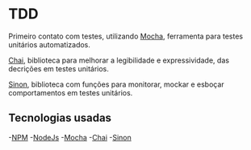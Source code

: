 # TDD
Primeiro contato com testes, utilizando 
[Mocha](http://mochajs.org "Mocha"), ferramenta para testes unitários automatizados.

[Chai](https://www.chaijs.com "chai"), biblioteca para melhorar a legibilidade e expressividade, das decrições em testes unitários.

[Sinon](https://sinonjs.org "sinon"), biblioteca com funções para monitorar, mockar e esboçar comportamentos em testes unitários.

## Tecnologias usadas
-[NPM](http://www.npmjs.com "NPM")
-[NodeJs](http://nodejs.org "NodeJs")
-[Mocha](http://mochajs.org "Mocha")
-[Chai](https://www.chaijs.com "Chai")
-[Sinon](https://sinonjs.org "Sinon")
